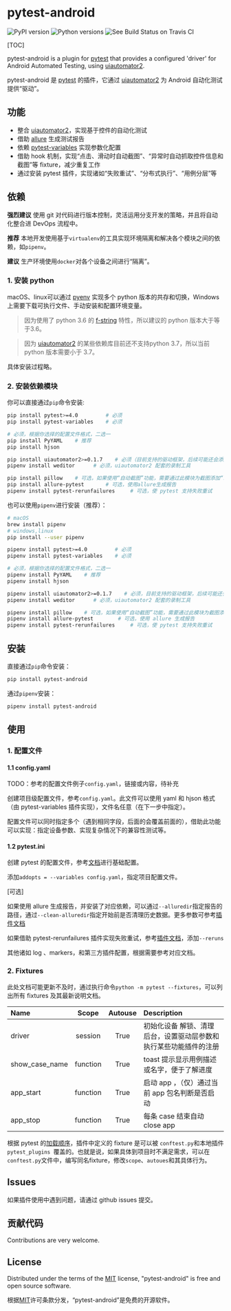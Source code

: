 # pytest-android

![PyPI version](https://img.shields.io/pypi/v/pytest-android.svg) ![Python versions](https://img.shields.io/pypi/pyversions/pytest-android.svg) ![See Build Status on Travis CI](https://travis-ci.org/edsion1107/pytest-android.svg?branch=master)

[TOC]

pytest-android is a plugin for [pytest](http://pytest.org/) that provides a configured 'driver' for Android Automated Testing, using [uiautomator2](https://github.com/openatx/uiautomator2).

pytest-android 是 [pytest](http://pytest.org/) 的插件，它通过 [uiautomator2](https://github.com/openatx/uiautomator2) 为 Android 自动化测试提供“驱动”。

## 功能

- 整合 [uiautomator2](https://github.com/openatx/uiautomator2)，实现基于控件的自动化测试
- 借助 [allure](https://github.com/allure-framework/allure-python) 生成测试报告
- 依赖 [pytest-variables](https://github.com/pytest-dev/pytest-variables) 实现参数化配置
- 借助 hook 机制，实现“点击、滑动时自动截图”、“异常时自动抓取控件信息和截图”等 fixture，减少重复工作
- 通过安装 pytest 插件，实现诸如“失败重试”、“分布式执行”、“用例分层”等



## 依赖

**强烈建议** 使用 git 对代码进行版本控制，灵活运用分支开发的策略，并且将自动化整合进 DevOps 流程中。

**推荐** 本地开发使用基于`virtualenv`的工具实现环境隔离和解决各个模块之间的依赖，如`pipenv`。

**建议** 生产环境使用`docker`对各个设备之间进行“隔离”。

### 1. 安装 python

macOS、linux可以通过 [pyenv](https://github.com/pyenv/pyenv) 实现多个 python 版本的共存和切换，Windows上需要下载可执行文件、手动安装和配置环境变量。

> 因为使用了 python 3.6 的 [f-string](https://realpython.com/python-f-strings/) 特性，所以建议的 python 版本大于等于3.6。

> 因为 [uiautomator2](https://github.com/openatx/uiautomator2) 的某些依赖库目前还不支持python 3.7，所以当前 python 版本需要小于 3.7。

具体安装过程略。

### 2. 安装依赖模块

你可以直接通过`pip`命令安装:

```bash
pip install pytest>=4.0         # 必须
pip install pytest-variables    # 必须

# 必须，根据你选择的配置文件格式，二选一
pip install PyYAML    # 推荐
pip install hjson

pip install uiautomator2>=0.1.7    # 必须（目前支持的驱动框架，后续可能还会添加Appium）
pipenv install weditor		# 必须，uiautomator2 配套的录制工具

pip install pillow    # 可选，如果使用“自动截图”功能，需要通过此模块为截图添加“水印“
pip install allure-pytest		# 可选，使用allure生成报告
pipenv install pytest-rerunfailures		# 可选，使 pytest 支持失败重试
```



也可以使用`pipenv`进行安装（推荐）：

```bash
# macOS
brew install pipenv
# windows,linux
pip install --user pipenv

pipenv install pytest>=4.0         # 必须
pipenv install pytest-variables    # 必须

# 必须，根据你选择的配置文件格式，二选一
pipenv install PyYAML    # 推荐
pipenv install hjson

pipenv install uiautomator2>=0.1.7    # 必须，目前支持的驱动框架，后续可能还会添加 Appium 
pipenv install weditor		# 必须，uiautomator2 配套的录制工具

pipenv install pillow    # 可选，如果使用“自动截图”功能，需要通过此模块为截图添加“水印“
pipenv install allure-pytest		# 可选，使用 allure 生成报告
pipenv install pytest-rerunfailures		# 可选，使 pytest 支持失败重试
```



## 安装

直接通过`pip`命令安装：

```bash
pip install pytest-android
```



通过`pipenv`安装：

```bash
pipenv install pytest-android
```



## 使用

### 1. 配置文件

#### 1.1 config.yaml

TODO：参考的配置文件例子`config.yaml`，链接或内容，待补充

创建项目级配置文件，参考`config.yaml`。此文件可以使用 yaml 和 hjson 格式（由 pytest-variables 插件实现），文件名任意（在下一步中指定）。

配置文件可以同时指定多个（遇到相同字段，后面的会覆盖前面的），借助此功能可以实现：指定设备参数、实现复杂情况下的兼容性测试等。

#### 1.2 pytest.ini

创建 pytest 的配置文件，参考[文档](https://docs.pytest.org/en/latest/reference.html#configuration-options)进行基础配置。

添加`addopts = --variables config.yaml`，指定项目配置文件。



[可选]

如果使用 allure 生成报告，并安装了对应依赖，可以通过`--alluredir`指定报告的路径，通过`--clean-alluredir`指定开始前是否清理历史数据。更多参数可参考[插件文档](https://docs.qameta.io/allure/#_pytest)

如果借助 pytest-rerunfailures 插件实现失败重试，参考[插件文档](https://github.com/pytest-dev/pytest-rerunfailures)，添加`--reruns`

其他诸如 log 、markers，和第三方插件配置，根据需要参考对应文档。



### 2. Fixtures

此处文档可能更新不及时，通过执行命令`python -m pytest --fixtures`，可以列出所有 fixtures 及其最新说明文档。

| Name           |  Scope   | Autouse | Description                                                  |
| :------------- | :------: | :-----: | :----------------------------------------------------------- |
| driver         | session  |  True   | 初始化设备 解锁、清理后台，设置驱动层参数和执行某些功能插件的注册 |
| show_case_name | function |  True   | toast 提示显示用例描述或名字，便于了解进度                   |
| app_start      | function |  True   | 启动 app ，（仅）通过当前 app 包名判断是否启动               |
| app_stop       | function |  True   | 每条 case 结束自动 close app                                 |



根据 pytest 的[加载顺序](https://docs.pytest.org/en/latest/writing_plugins.html#plugin-discovery-order-at-tool-startup)，插件中定义的 fixture 是可以被 `conftest.py`和本地插件`pytest_plugins `覆盖的。也就是说，如果具体到项目时不满足需求，可以在`conftest.py`文件中，编写同名fixture，修改`scope`、`autoues`和其具体行为。

## Issues

如果插件使用中遇到问题，请通过 github issues 提交。

## 贡献代码

Contributions are very welcome. 

## License

Distributed under the terms of the [MIT](http://opensource.org/licenses/MIT) license, "pytest-android" is free and open source software.

根据[MIT](http://opensource.org/licenses/MIT)许可条款分发，“pytest-android”是免费的开源软件。